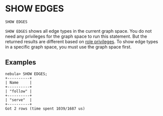 # SHOW EDGES

```ngql
SHOW EDGES
```

`SHOW EDGES` shows all edge types in the current graph space. You do not need any privileges for the graph space to run this statement. But the returned results are different based on [role privileges](../../7.data-security/1.authentication/3.role-list.md).  To show edge types in a specific graph space, you must use the graph space first.

## Examples

```ngql
nebula> SHOW EDGES;
+----------+
| Name     |
+----------+
| "follow" |
+----------+
| "serve"  |
+----------+
Got 2 rows (time spent 1039/1687 us)
```
